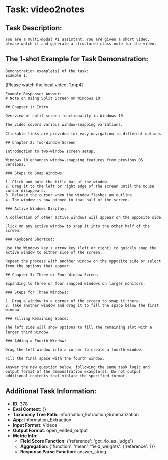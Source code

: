 # Task: video2notes

## Task Description:

```
You are a multi-modal AI assistant. You are given a short video, please watch it and generate a structured class note for the video.
```

## The 1-shot Example for Task Demonstration:

```
Demonstration example(s) of the task:
Example 1:
```

[Please watch the local video: 1.mp4]

```
Example Response: Answer: 
# Note on Using Split Screen on Windows 10

## Chapter 1: Intro

Overview of split screen functionality in Windows 10.

The video covers various window-snapping variations.

Clickable links are provided for easy navigation to different options.

## Chapter 2: Two-Window Screen

Introduction to two-window screen setup.

Windows 10 enhances window-snapping features from previous OS versions.

### Steps to Snap Windows:

1. Click and hold the title bar of the window.
2. Drag it to the left or right edge of the screen until the mouse cursor disappears.
3. Release the cursor when the window flashes an outline.
4. The window is now pinned to that half of the screen.

### Active Windows Display:

A collection of other active windows will appear on the opposite side.

Click on any active window to snap it into the other half of the screen.

### Keyboard Shortcut:

Use the Windows key + arrow key (left or right) to quickly snap the active window to either side of the screen.

Repeat the process with another window on the opposite side or select from the options that appear.

## Chapter 3: Three-or-Four-Window Screen

Expanding to three or four snapped windows on larger monitors.

### Steps for Three Windows:

1. Drag a window to a corner of the screen to snap it there.
2. Take another window and drag it to fill the space below the first window.

### Filling Remaining Space:

The left side will show options to fill the remaining slot with a larger third window.

### Adding a Fourth Window:

Drag the left window into a corner to create a fourth window.

Fill the final space with the fourth window.

Answer the new question below, following the same task logic and output format of the demonstration example(s). Do not output additional contents that violate the specified format.
```

## Additional Task Information:

- **ID**: 378
- **Eval Context**: {}
- **Taxonomy Tree Path**: Information_Extraction;Summarization
- **App**: Information_Extraction
- **Input Format**: Videos
- **Output Format**: open_ended_output
- **Metric Info**:
  - **Field Score Function**: {'reference': 'gpt_4o_as_judge'}
  - **Aggregation**: {'function': 'mean', 'field_weights': {'reference': 1}}
  - **Response Parse Function**: answer_string
